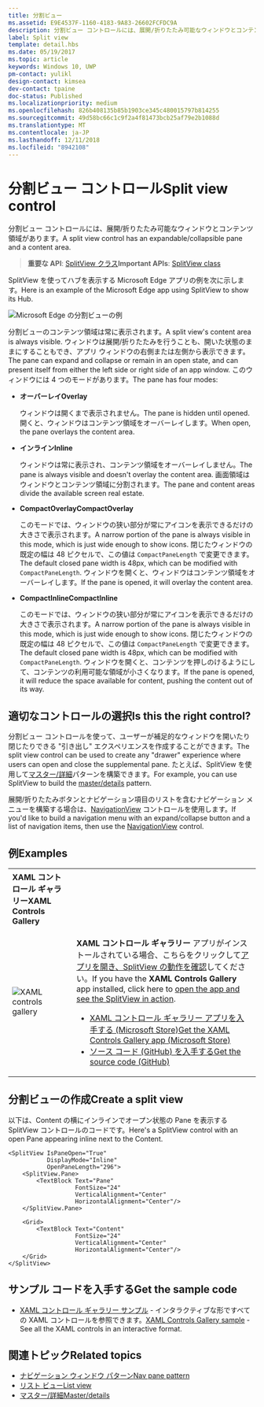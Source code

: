 ```yaml
---
title: 分割ビュー
ms.assetid: E9E4537F-1160-4183-9A83-26602FCFDC9A
description: 分割ビュー コントロールには、展開/折りたたみ可能なウィンドウとコンテンツ領域があります。
label: Split view
template: detail.hbs
ms.date: 05/19/2017
ms.topic: article
keywords: Windows 10, UWP
pm-contact: yulikl
design-contact: kimsea
dev-contact: tpaine
doc-status: Published
ms.localizationpriority: medium
ms.openlocfilehash: 826b408135b85b1903ce345c480015797b814255
ms.sourcegitcommit: 49d58bc66c1c9f2a4f81473bcb25af79e2b1088d
ms.translationtype: MT
ms.contentlocale: ja-JP
ms.lasthandoff: 12/11/2018
ms.locfileid: "8942108"
---
```

# <a name="split-view-control"></a><span data-ttu-id="7de01-104">分割ビュー コントロール</span><span class="sxs-lookup"><span data-stu-id="7de01-104">Split view control</span></span>

<span data-ttu-id="7de01-105">分割ビュー コントロールには、展開/折りたたみ可能なウィンドウとコンテンツ領域があります。</span><span class="sxs-lookup"><span data-stu-id="7de01-105">A split view control has an expandable/collapsible pane and a content area.</span></span>

> <span data-ttu-id="7de01-106">**重要な API**: [SplitView クラス](https://msdn.microsoft.com/library/windows/apps/dn864360)</span><span class="sxs-lookup"><span data-stu-id="7de01-106">**Important APIs**: [SplitView class](https://msdn.microsoft.com/library/windows/apps/dn864360)</span></span>

<span data-ttu-id="7de01-107">SplitView を使ってハブを表示する Microsoft Edge アプリの例を次に示します。</span><span class="sxs-lookup"><span data-stu-id="7de01-107">Here is an example of the Microsoft Edge app using SplitView to show its Hub.</span></span>

![Microsoft Edge の分割ビューの例](images/split_view_Edge.png)


 <span data-ttu-id="7de01-109">分割ビューのコンテンツ領域は常に表示されます。</span><span class="sxs-lookup"><span data-stu-id="7de01-109">A split view's content area is always visible.</span></span> <span data-ttu-id="7de01-110">ウィンドウは展開/折りたたみを行うことも、開いた状態のままにすることもでき、アプリ ウィンドウの右側または左側から表示できます。</span><span class="sxs-lookup"><span data-stu-id="7de01-110">The pane can expand and collapse or remain in an open state, and can present itself from either the left side or right side of an app window.</span></span> <span data-ttu-id="7de01-111">このウィンドウには 4 つのモードがあります。</span><span class="sxs-lookup"><span data-stu-id="7de01-111">The pane has four modes:</span></span>

-   **<span data-ttu-id="7de01-112">オーバーレイ</span><span class="sxs-lookup"><span data-stu-id="7de01-112">Overlay</span></span>**

    <span data-ttu-id="7de01-113">ウィンドウは開くまで表示されません。</span><span class="sxs-lookup"><span data-stu-id="7de01-113">The pane is hidden until opened.</span></span> <span data-ttu-id="7de01-114">開くと、ウィンドウはコンテンツ領域をオーバーレイします。</span><span class="sxs-lookup"><span data-stu-id="7de01-114">When open, the pane overlays the content area.</span></span>

-   **<span data-ttu-id="7de01-115">インライン</span><span class="sxs-lookup"><span data-stu-id="7de01-115">Inline</span></span>**

    <span data-ttu-id="7de01-116">ウィンドウは常に表示され、コンテンツ領域をオーバーレイしません。</span><span class="sxs-lookup"><span data-stu-id="7de01-116">The pane is always visible and doesn't overlay the content area.</span></span> <span data-ttu-id="7de01-117">画面領域はウィンドウとコンテンツ領域に分割されます。</span><span class="sxs-lookup"><span data-stu-id="7de01-117">The pane and content areas divide the available screen real estate.</span></span>

-   **<span data-ttu-id="7de01-118">CompactOverlay</span><span class="sxs-lookup"><span data-stu-id="7de01-118">CompactOverlay</span></span>**

    <span data-ttu-id="7de01-119">このモードでは、ウィンドウの狭い部分が常にアイコンを表示できるだけの大きさで表示されます。</span><span class="sxs-lookup"><span data-stu-id="7de01-119">A narrow portion of the pane is always visible in this mode, which is just wide enough to show icons.</span></span> <span data-ttu-id="7de01-120">閉じたウィンドウの既定の幅は 48 ピクセルで、この値は `CompactPaneLength` で変更できます。</span><span class="sxs-lookup"><span data-stu-id="7de01-120">The default closed pane width is 48px, which can be modified with `CompactPaneLength`.</span></span> <span data-ttu-id="7de01-121">ウィンドウを開くと、ウィンドウはコンテンツ領域をオーバーレイします。</span><span class="sxs-lookup"><span data-stu-id="7de01-121">If the pane is opened, it will overlay the content area.</span></span>

-   **<span data-ttu-id="7de01-122">CompactInline</span><span class="sxs-lookup"><span data-stu-id="7de01-122">CompactInline</span></span>**

    <span data-ttu-id="7de01-123">このモードでは、ウィンドウの狭い部分が常にアイコンを表示できるだけの大きさで表示されます。</span><span class="sxs-lookup"><span data-stu-id="7de01-123">A narrow portion of the pane is always visible in this mode, which is just wide enough to show icons.</span></span> <span data-ttu-id="7de01-124">閉じたウィンドウの既定の幅は 48 ピクセルで、この値は `CompactPaneLength` で変更できます。</span><span class="sxs-lookup"><span data-stu-id="7de01-124">The default closed pane width is 48px, which can be modified with `CompactPaneLength`.</span></span> <span data-ttu-id="7de01-125">ウィンドウを開くと、コンテンツを押しのけるようにして、コンテンツの利用可能な領域が小さくなります。</span><span class="sxs-lookup"><span data-stu-id="7de01-125">If the pane is opened, it will reduce the space available for content, pushing the content out of its way.</span></span>

## <a name="is-this-the-right-control"></a><span data-ttu-id="7de01-126">適切なコントロールの選択</span><span class="sxs-lookup"><span data-stu-id="7de01-126">Is this the right control?</span></span>

<span data-ttu-id="7de01-127">分割ビュー コントロールを使って、ユーザーが補足的なウィンドウを開いたり閉じたりできる "引き出し" エクスペリエンスを作成することができます。</span><span class="sxs-lookup"><span data-stu-id="7de01-127">The split view control can be used to create any "drawer" experience where users can open and close the supplemental pane.</span></span> <span data-ttu-id="7de01-128">たとえば、SplitView を使用して[マスター/詳細](master-details.md)パターンを構築できます。</span><span class="sxs-lookup"><span data-stu-id="7de01-128">For example, you can use SplitView to build the [master/details](master-details.md) pattern.</span></span>

<span data-ttu-id="7de01-129">展開/折りたたみボタンとナビゲーション項目のリストを含むナビゲーション メニューを構築する場合は、[NavigationView](navigationview.md) コントロールを使用します。</span><span class="sxs-lookup"><span data-stu-id="7de01-129">If you'd like to build a navigation menu with an expand/collapse button and a list of navigation items, then use the [NavigationView](navigationview.md) control.</span></span>

## <a name="examples"></a><span data-ttu-id="7de01-130">例</span><span class="sxs-lookup"><span data-stu-id="7de01-130">Examples</span></span>

<table>
<th align="left"><span data-ttu-id="7de01-131">XAML コントロール ギャラリー</span><span class="sxs-lookup"><span data-stu-id="7de01-131">XAML Controls Gallery</span></span><th>
<tr>
<td><img src="images/xaml-controls-gallery-sm.png" alt="XAML controls gallery"></img></td>
<td>
    <p><span data-ttu-id="7de01-132"><strong style="font-weight: semi-bold">XAML コントロール ギャラリー</strong> アプリがインストールされている場合、こちらをクリックして<a href="xamlcontrolsgallery:/item/SplitView">アプリを開き、SplitView の動作を確認</a>してください。</span><span class="sxs-lookup"><span data-stu-id="7de01-132">If you have the <strong style="font-weight: semi-bold">XAML Controls Gallery</strong> app installed, click here to <a href="xamlcontrolsgallery:/item/SplitView">open the app and see the SplitView in action</a>.</span></span></p>
    <ul>
    <li><a href="https://www.microsoft.com/store/productId/9MSVH128X2ZT"><span data-ttu-id="7de01-133">XAML コントロール ギャラリー アプリを入手する (Microsoft Store)</span><span class="sxs-lookup"><span data-stu-id="7de01-133">Get the XAML Controls Gallery app (Microsoft Store)</span></span></a></li>
    <li><a href="https://github.com/Microsoft/Windows-universal-samples/tree/master/Samples/XamlUIBasics"><span data-ttu-id="7de01-134">ソース コード (GitHub) を入手する</span><span class="sxs-lookup"><span data-stu-id="7de01-134">Get the source code (GitHub)</span></span></a></li>
    </ul>
</td>
</tr>
</table>

## <a name="create-a-split-view"></a><span data-ttu-id="7de01-135">分割ビューの作成</span><span class="sxs-lookup"><span data-stu-id="7de01-135">Create a split view</span></span>

<span data-ttu-id="7de01-136">以下は、Content の横にインラインでオープン状態の Pane を表示する SplitView コントロールのコードです。</span><span class="sxs-lookup"><span data-stu-id="7de01-136">Here's a SplitView control with an open Pane appearing inline next to the Content.</span></span>
```xaml
<SplitView IsPaneOpen="True"
           DisplayMode="Inline"
           OpenPaneLength="296">
    <SplitView.Pane>
        <TextBlock Text="Pane"
                   FontSize="24"
                   VerticalAlignment="Center"
                   HorizontalAlignment="Center"/>
    </SplitView.Pane>

    <Grid>
        <TextBlock Text="Content"
                   FontSize="24"
                   VerticalAlignment="Center"
                   HorizontalAlignment="Center"/>
    </Grid>
</SplitView>
```

## <a name="get-the-sample-code"></a><span data-ttu-id="7de01-137">サンプル コードを入手する</span><span class="sxs-lookup"><span data-stu-id="7de01-137">Get the sample code</span></span>

- <span data-ttu-id="7de01-138">[XAML コントロール ギャラリー サンプル](https://github.com/Microsoft/Windows-universal-samples/tree/master/Samples/XamlUIBasics) - インタラクティブな形ですべての XAML コントロールを参照できます。</span><span class="sxs-lookup"><span data-stu-id="7de01-138">[XAML Controls Gallery sample](https://github.com/Microsoft/Windows-universal-samples/tree/master/Samples/XamlUIBasics) - See all the XAML controls in an interactive format.</span></span>

## <a name="related-topics"></a><span data-ttu-id="7de01-139">関連トピック</span><span class="sxs-lookup"><span data-stu-id="7de01-139">Related topics</span></span>
- [<span data-ttu-id="7de01-140">ナビゲーション ウィンドウ パターン</span><span class="sxs-lookup"><span data-stu-id="7de01-140">Nav pane pattern</span></span>](navigationview.md)
- [<span data-ttu-id="7de01-141">リスト ビュー</span><span class="sxs-lookup"><span data-stu-id="7de01-141">List view</span></span>](lists.md)
- [<span data-ttu-id="7de01-142">マスター/詳細</span><span class="sxs-lookup"><span data-stu-id="7de01-142">Master/details</span></span>](master-details.md)